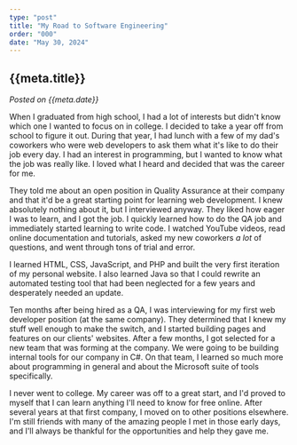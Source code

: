 ```yaml
---
type: "post"
title: "My Road to Software Engineering"
order: "000"
date: "May 30, 2024"
---
```


## {{meta.title}}

*Posted on {{meta.date}}*

When I graduated from high school, I had a lot of interests but didn't know which one I wanted to focus on in college. I decided to take a year off from school to figure it out. During that year, I had lunch with a few of my dad's coworkers who were web developers to ask them what it's like to do their job every day. I had an interest in programming, but I wanted to know what the job was really like. I loved what I heard and decided that was the career for me.

They told me about an open position in Quality Assurance at their company and that it'd be a great starting point for learning web development. I knew absolutely nothing about it, but I interviewed anyway. They liked how eager I was to learn, and I got the job. I quickly learned how to do the QA job and immediately started learning to write code. I watched YouTube videos, read online documentation and tutorials, asked my new coworkers *a lot* of questions, and went through tons of trial and error.

I learned HTML, CSS, JavaScript, and PHP and built the very first iteration of my personal website. I also learned Java so that I could rewrite an automated testing tool that had been neglected for a few years and desperately needed an update.

Ten months after being hired as a QA, I was interviewing for my first web developer position (at the same company). They determined that I knew my stuff well enough to make the switch, and I started building pages and features on our clients' websites. After a few months, I got selected for a new team that was forming at the company. We were going to be building internal tools for our company in C#. On that team, I learned so much more about programming in general and about the Microsoft suite of tools specifically.

I never went to college. My career was off to a great start, and I'd proved to myself that I can learn anything I'll need to know for free online. After several years at that first company, I moved on to other positions elsewhere. I'm still friends with many of the amazing people I met in those early days, and I'll always be thankful for the opportunities and help they gave me.